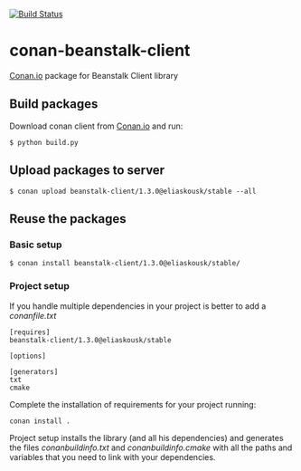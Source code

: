 [![Build Status](https://travis-ci.org/eliaskousk/conan-beanstalk-client.svg?branch=release/1.3.0)](https://travis-ci.org/eliaskousk/conan-beanstalk-client)

# conan-beanstalk-client

[Conan.io](https://conan.io) package for Beanstalk Client library

## Build packages

Download conan client from [Conan.io](https://conan.io) and run:

    $ python build.py
    
## Upload packages to server

    $ conan upload beanstalk-client/1.3.0@eliaskousk/stable --all
    
## Reuse the packages

### Basic setup

    $ conan install beanstalk-client/1.3.0@eliaskousk/stable/
    
### Project setup

If you handle multiple dependencies in your project is better to add a *conanfile.txt*
    
    [requires]
    beanstalk-client/1.3.0@eliaskousk/stable

    [options]

    [generators]
    txt
    cmake

Complete the installation of requirements for your project running:

    conan install . 

Project setup installs the library (and all his dependencies) and generates the files
*conanbuildinfo.txt* and *conanbuildinfo.cmake* with all the paths and variables that
you need to link with your dependencies.
